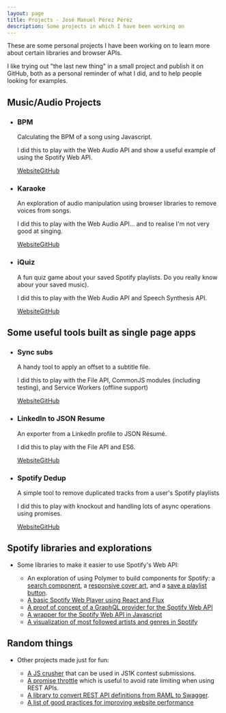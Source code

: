 ```yaml
---
layout: page
title: Projects - José Manuel Pérez Pérez
description: Some projects in which I have been working on
---
```

<style>{% include projects.css %}</style>
These are some personal projects I have been working on to learn more about certain libraries and browser APIs.

I like trying out "the last new thing" in a small project and publish it on GitHub, both as a personal reminder of what I did, and to help people looking for examples.

<h2>Music/Audio Projects</h2>
<ul class="projects">
  <li>
    <h3>BPM</h3>
    <div class="description">
      <p>Calculating the BPM of a song using Javascript.</p>
      <p>I did this to play with the Web Audio API and show a useful example of using the Spotify Web API.</p>
      <div class="project-links"><a href="https://jmperezperez.com/beats-audio-api/">Website</a><a href="https://github.com/JMPerez/beats-audio-api">GitHub</a></div>
    </div>
  </li>
  <li>
    <h3>Karaoke</h3>
    <div class="description">
      <p>An exploration of audio manipulation using browser libraries to remove voices from songs.</p>
      <p>I did this to play with the Web Audio API... and to realise I'm not very good at singing.</p>
      <div class="project-links"><a href="https://jmperezperez.com/karaoke/">Website</a><a href="https://github.com/JMPerez/karaoke">GitHub</a></div>
    </div>
  </li>
  <li>
    <h3>iQuiz</h3>
    <div class="description">
      <p>A fun quiz game about your saved Spotify playlists. Do you really know abour your saved music).</p>
      <p>I did this to play with the Web Audio API and Speech Synthesis API.</p>
      <div class="project-links"><a href="https://jmperezperez.com/spotify-iquiz/">Website</a><a href="https://github.com/JMPerez/spotify-iquiz">GitHub</a></div>
    </div>
  </li>
</ul>

<h2>Some useful tools built as single page apps</h2>
<ul class="projects">
  <li>
    <h3>Sync subs</h3>
    <div class="description">
      <p>A handy tool to apply an offset to a subtitle file.</p>
      <p>I did this to play with the File API, CommonJS modules (including testing), and Service Workers (offline support)</p>
      <div class="project-links"><a href="https://jmperezperez.com/sync-subs/">Website</a><a href="https://github.com/JMPerez/sync-subs">GitHub</a></div>
    </div>
  </li>
  <li>
    <h3>LinkedIn to JSON Resume</h3>
    <div class="description">
      <p>An exporter from a LinkedIn profile to JSON Résumé.</p>
      <p>I did this to play with the File API and ES6.</p>
      <div class="project-links"><a href="https://jmperezperez.com/linkedin-to-json-resume/">Website</a><a href="https://github.com/JMPerez/linkedin-to-json-resume">GitHub</a></div>
    </div>
  </li>
  <li>
    <h3>Spotify Dedup</h3>
    <div class="description">
      <p>A simple tool to remove duplicated tracks from a user's Spotify playlists</p>
      <p>I did this to play with knockout and handling lots of async operations using promises.</p>
      <div class="project-links"><a href="https://jmperezperez.com/spotify-dedup/">Website</a><a href="https://github.com/JMPerez/spotify-dedup">GitHub</a></div>
    </div>
  </li>
</ul>

<h2>Spotify libraries and explorations</h2>
<ul class="projects">
  <li class="project-full">
    <p>Some libraries to make it easier to use Spotify's Web API:</p>
    <ul>
      <li>An exploration of using Polymer to build components for Spotify: a <a href="https://github.com/JMPerez/spotify-search">search component</a>, a <a href="https://github.com/JMPerez/spotify-coverart">responsive cover art</a>, and a <a href="https://github.com/JMPerez/spotify-save-as-playlist">save a playlist button</a>.</li>
      <li><a href="https://github.com/JMPerez/thirtiflux">A basic Spotify Web Player using React and Flux</a></li>
      <li><a href="https://github.com/JMPerez/spotify-web-api-graphql">A proof of concept of a GraphQL provider for the Spotify Web API</a></li>
      <li><a href="https://github.com/JMPerez/spotify-web-api-js">A wrapper for the Spotify Web API in Javascript</a></li>
      <li><a href="https://github.com/JMPerez/spotify-most-followed-popular-artists-genres">A visualization of most followed artists and genres in Spotify</a></li>
    </ul>
  </li>
</ul>

<h2>Random things</h2>
<ul class="projects">
  <li class="project-full">
    <p>Other projects made just for fun:</p>
    <ul>
      <li><a href="https://github.com/JMPerez/js-crusher">A JS crusher</a> that can be used in JS1K contest submissions.</li>
      <li><a href="https://github.com/JMPerez/promise-throttle">A promise throttle</a> which is useful to avoid rate limiting when using REST APIs.</li>
      <li><a href="https://github.com/JMPerez/raml2swagger">A library to convert REST API definitions from RAML to Swagger</a>.
      <li><a href="https://github.com/JMPerez/wpo-book">A list of good practices for improving website performance</a></li>
    </ul>
  </li>
</ul>
